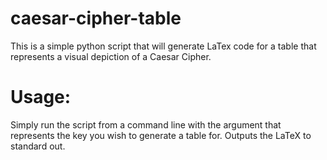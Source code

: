 # caesar-cipher-table
This is a simple python script that will generate LaTex code for a table that represents a visual depiction of a Caesar Cipher.

# Usage:
Simply run the script from a command line with the argument that represents the key you wish to generate a table for.
Outputs the LaTeX to standard out.
